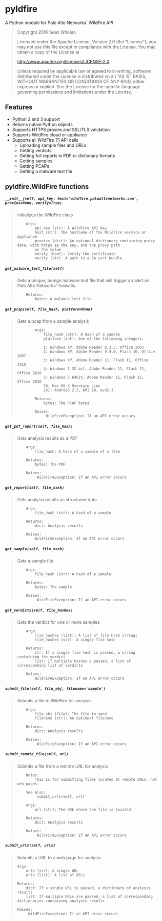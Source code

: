 # pyldfire
A Python module for Palo Alto Networks` WildFire API


> Copyright 2016 Sean Whalen
>
> Licensed under the Apache License, Version 2.0 (the "License");
> you may not use this file except in compliance with the License.
> You may obtain a copy of the License at
>
> http://www.apache.org/licenses/LICENSE-2.0
>
> Unless required by applicable law or agreed to in writing, software
> distributed under the License is distributed on an "AS IS" BASIS,
> WITHOUT WARRANTIES OR CONDITIONS OF ANY KIND, either express or implied.
> See the License for the specific language governing permissions and
> limitations under the License.

## Features

- Python 2 and 3 support
- Returns native Python objects
- Supports HTTPS proxies and SSL/TLS validation
- Supports WildFire cloud or appliance  
- Supports all WildFire 7.1 API calls
    - Uploading sample files and URLs
    - Getting verdicts
    - Getting full reports in PDF or dictionary formats
    - Getting samples
    - Getting PCAPs
    - Getting a malware test file

## pyldfire.WildFire functions

##### `__init__(self, api_key, host='wildfire.paloaltonetworks.com', proxies=None, verify=True)`

> Initializes the WildFire class
>
>         Args:
>             api_key (str): A WildFire API Key
>             host (str): The hostname of the WildFire service or appliance
>             proxies (dict): An optional dictionary containing proxy data, with https as the key, and the proxy path
>             as the value
>             verify (bool): Verify the certificate
>             verify (str): A path to a CA cert bundle



##### `get_malware_test_file(self)`

> Gets a unique, benign malware test file that will trigger an alert on Palo Alto Networks' firewalls
>
>         Returns:
>             bytes: A malware test file



##### `get_pcap(self, file_hash, platform=None)`

> Gets a pcap from a sample analysis
>             
>             Args:
>                 file_hash (str): A hash of a sample
>                 platform (int): One of the following integers:
>
>                 1: Windows XP, Adobe Reader 9.3.3, Office 2003
>                 2: Windows XP, Adobe Reader 9.4.0, Flash 10, Office 2007
>                 3: Windows XP, Adobe Reader 11, Flash 11, Office 2010
>                 4: Windows 7 32-bit, Adobe Reader 11, Flash 11, Office 2010
>                 5: Windows 7 64bit, Adobe Reader 11, Flash 11, Office 2010
>                 50: Mac OS X Mountain Lion
>                 201: Android 2.3, API 10, avd2.3.
>
>             Returns:
>                 bytes: The PCAP bytes
>
>             Raises:
>                  WildFireException: If an API error occurs



##### `get_pdf_report(self, file_hash)`

> Gets analysis results as a PDF
>
>         Args:
>             file_hash: A hash of a sample of a file
>
>         Returns:
>             bytes: The PDF
>
>         Raises:
>              WildFireException: If an API error occurs



##### `get_report(self, file_hash)`

> Gets analysis results as structured data
>
>         Args:
>             file_hash (str): A hash of a sample
>
>         Returns:
>             dict: Analysis results
>
>         Raises:
>             WildFireException: If an API error occurs


##### `get_sample(self, file_hash)`

> Gets a sample file
>
>         Args:
>             file_hash (str): A hash of a sample
>
>         Returns:
>             bytes: The sample
>
>         Raises:
>              WildFireException: If an API error occurs



##### `get_verdicts(self, file_hashes)`

> Gets the verdict for one or more samples
>
>         Args:
>             file_hashes (list): A list of file hash strings
>             file_hashes (str): A single file hash
>
>         Returns:
>             str: If a single file hash is passed, a string containing the verdict
>             list: If multiple hashes a passed, a list of corresponding list of verdicts
>
>         Raises:
>             WildFireException: If an API error occurs



##### `submit_file(self, file_obj, filename='sample')`

> Submits a file to WildFire for analysis
>
>         Args:
>             file_obj (file): The file to send
>             filename (str): An optional filename
>
>         Returns:
>             dict: Analysis results
>
>         Raises:
>              WildFireException: If an API error occurs



##### `submit_remote_file(self, url)`

> Submits a file from a remote URL for analysis
>
>         Notes:
>             This is for submitting files located at remote URLs, not web pages.
>
>         See Also:
>             `submit_urls(self, url)`
>
>         Args:
>             url (str): The URL where the file is located
>
>         Returns:
>             dict: Analysis results
>
>         Raises:
>              WildFireException: If an API error occurs



##### `submit_urls(self, urls)`

> Submits a URL to a web page for analysis
>
>     Args:
>         urls (str): A single URL
>         urls (list): A list of URLs
>
>     Returns:
>         dict: If a single URL is passed, a dictionary of analysis results
>         list: If multiple URLs are passed, a list of corresponding dictionaries containing analysis results
>
>     Raises:
>          WildFireException: If an API error occurs